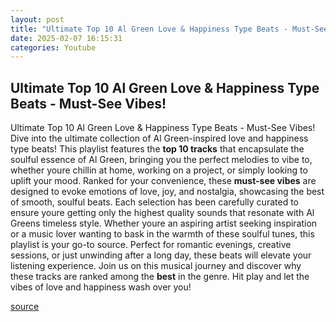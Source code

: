 ```yaml
---
layout: post
title: "Ultimate Top 10 Al Green Love & Happiness Type Beats - Must-See Vibes!"
date: 2025-02-07 16:15:31
categories: Youtube
---
```


## Ultimate Top 10 Al Green Love & Happiness Type Beats - Must-See Vibes!

Ultimate Top 10 Al Green Love & Happiness Type Beats - Must-See Vibes!
Dive into the ultimate collection of Al Green-inspired love and happiness type beats! This playlist features the **top 10 tracks** that encapsulate the soulful essence of Al Green, bringing you the perfect melodies to vibe to, whether youre chillin at home, working on a project, or simply looking to uplift your mood. 
Ranked for your convenience, these **must-see vibes** are designed to evoke emotions of love, joy, and nostalgia, showcasing the best of smooth, soulful beats. Each selection has been carefully curated to ensure youre getting only the highest quality sounds that resonate with Al Greens timeless style. 
Whether youre an aspiring artist seeking inspiration or a music lover wanting to bask in the warmth of these soulful tunes, this playlist is your go-to source. Perfect for romantic evenings, creative sessions, or just unwinding after a long day, these beats will elevate your listening experience. 
Join us on this musical journey and discover why these tracks are ranked among the **best** in the genre. Hit play and let the vibes of love and happiness wash over you!

[source](https://www.youtube.com/playlist?list=PLpv4c_6ttqECKsjelsy765-Iz_AC7dpls)